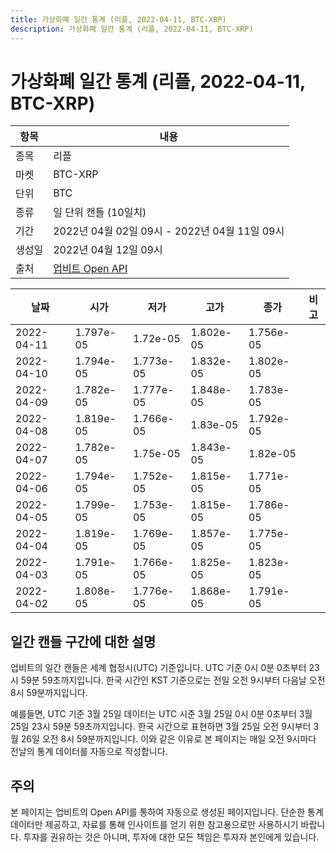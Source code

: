 ```yaml
---
title: 가상화폐 일간 통계 (리플, 2022-04-11, BTC-XRP)
description: 가상화폐 일간 통계 (리플, 2022-04-11, BTC-XRP)
---
```



가상화폐 일간 통계 (리플, 2022-04-11, BTC-XRP)
===

|항목|내용|
|--|--|
|종목|리플|
|마켓|BTC-XRP|
|단위|BTC|
|종류|일 단위 캔들 (10일치)|
|기간|2022년 04월 02일 09시 - 2022년 04월 11일 09시|
|생성일|2022년 04월 12일 09시|
|출처|[업비트 Open API](https://docs.upbit.com)|


|날짜|시가|저가|고가|종가|비고|
|--|--|--|--|--|--|
|2022-04-11|1.797e-05|1.72e-05|1.802e-05|1.756e-05|    |
|2022-04-10|1.794e-05|1.773e-05|1.832e-05|1.802e-05|    |
|2022-04-09|1.782e-05|1.777e-05|1.848e-05|1.783e-05|    |
|2022-04-08|1.819e-05|1.766e-05|1.83e-05|1.792e-05|    |
|2022-04-07|1.782e-05|1.75e-05|1.843e-05|1.82e-05|    |
|2022-04-06|1.794e-05|1.752e-05|1.815e-05|1.771e-05|    |
|2022-04-05|1.799e-05|1.753e-05|1.815e-05|1.786e-05|    |
|2022-04-04|1.819e-05|1.769e-05|1.857e-05|1.775e-05|    |
|2022-04-03|1.791e-05|1.766e-05|1.825e-05|1.823e-05|    |
|2022-04-02|1.808e-05|1.776e-05|1.868e-05|1.791e-05|    |


일간 캔들 구간에 대한 설명
---


업비트의 일간 캔들은 세계 협정시(UTC) 기준입니다. 
UTC 기준 0시 0분 0초부터 23시 59분 59초까지입니다. 
한국 시간인 KST 기준으로는 전일 오전 9시부터 다음날 오전 8시 59분까지입니다. 


예를들면, UTC 기준 3월 25일 데이터는 UTC 시준 3월 25일 0시 0분 0초부터 3월 25일 23시 59분 59초까지입니다. 
한국 시간으로 표현하면 3월 25일 오전 9시부터 3월 26일 오전 8시 59분까지입니다. 
이와 같은 이유로 본 페이지는 매일 오전 9시마다 전날의 통계 데이터를 자동으로 작성합니다. 


주의
---


본 페이지는 업비트의 Open API를 통하여 자동으로 생성된 페이지입니다. 
단순한 통계 데이터만 제공하고, 자료를 통해 인사이트를 얻기 위한 참고용으로만 사용하시기 바랍니다. 
투자를 권유하는 것은 아니며, 투자에 대한 모든 책임은 투자자 본인에게 있습니다. 
